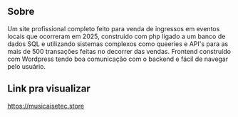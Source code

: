 ## Sobre
<p> Um site profissional completo feito para venda de ingressos em eventos locais que ocorreram em 2025, construido com php ligado a um banco de dados SQL e utilizando sistemas complexos como queeries e API's para as mais de 500 transações feitas no decorrer das vendas. Frontend construído com Wordpress tendo boa comunicação com o backend e fácil de navegar pelo usuário.   
  
## Link pra visualizar 
https://musicaisetec.store
